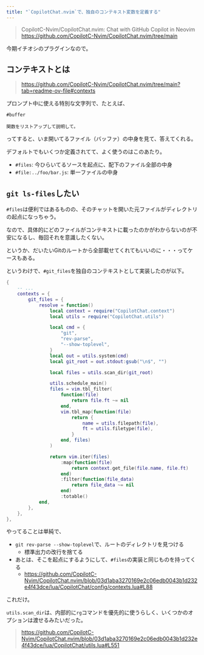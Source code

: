 ```yaml
---
title: "`CopilotChat.nvim`で、独自のコンテキスト変数を定義する"
---
```


> CopilotC-Nvim/CopilotChat.nvim: Chat with GitHub Copilot in Neovim
> https://github.com/CopilotC-Nvim/CopilotChat.nvim/tree/main

今期イチオシのプラグインなので。

## コンテキストとは

> https://github.com/CopilotC-Nvim/CopilotChat.nvim/tree/main?tab=readme-ov-file#contexts

プロンプト中に使える特別な文字列で、たとえば、

```
#buffer

関数をリストアップして説明して。
```

ってすると、いま開いてるファイル（バッファ）の中身を見て、答えてくれる。

デフォルトでもいくつか定義されてて、よく使うのはこのあたり。

- `#files`: 今ひらいてるソースを起点に、配下のファイル全部の中身
- `#file:../foo/bar.js`: 単一ファイルの中身

## `git ls-files`したい

`#files`は便利ではあるものの、そのチャットを開いた元ファイルがディレクトリの起点になっちゃう。

なので、具体的にどのファイルがコンテキストに載ったのかがわからないのが不安になるし、毎回それを意識したくない。

というか、だいたいGitのルートから全部載せてくれてもいいのに・・・ってケースもある。

というわけで、`#git_files`を独自のコンテキストとして実装したのが以下。

```lua
{
    -- ...
    contexts = {
        git_files = {
            resolve = function()
                local context = require("CopilotChat.context")
                local utils = require("CopilotChat.utils")

                local cmd = {
                    "git",
                    "rev-parse",
                    "--show-toplevel",
                }
                local out = utils.system(cmd)
                local git_root = out.stdout:gsub("\n$", "")

                local files = utils.scan_dir(git_root)

                utils.schedule_main()
                files = vim.tbl_filter(
                    function(file)
                        return file.ft ~= nil
                    end,
                    vim.tbl_map(function(file)
                        return {
                            name = utils.filepath(file),
                            ft = utils.filetype(file),
                        }
                    end, files)
                )

                return vim.iter(files)
                    :map(function(file)
                        return context.get_file(file.name, file.ft)
                    end)
                    :filter(function(file_data)
                        return file_data ~= nil
                    end)
                    :totable()
            end,
        },
    },
},
```

やってることは単純で、

- `git rev-parse --show-toplevel`で、ルートのディレクトリを見つける
  - 標準出力の改行を捨てる
- あとは、そこを起点にするようにして、`#files`の実装と同じものを持ってくる
  - https://github.com/CopilotC-Nvim/CopilotChat.nvim/blob/03d1aba3270169e2c06edb0043b1d232e4f43dce/lua/CopilotChat/config/contexts.lua#L88

これだけ。

`utils.scan_dir`は、内部的に`rg`コマンドを優先的に使うらしく、いくつかのオプションは渡せるみたいだった。

> https://github.com/CopilotC-Nvim/CopilotChat.nvim/blob/03d1aba3270169e2c06edb0043b1d232e4f43dce/lua/CopilotChat/utils.lua#L551

